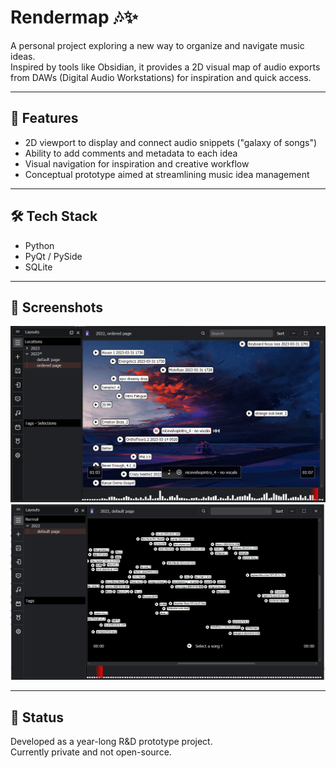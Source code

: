 # Rendermap 🎶✨

A personal project exploring a new way to organize and navigate music ideas.  
Inspired by tools like Obsidian, it provides a 2D visual map of audio exports from DAWs (Digital Audio Workstations) for inspiration and quick access.

---

## 🚀 Features
- 2D viewport to display and connect audio snippets ("galaxy of songs")  
- Ability to add comments and metadata to each idea  
- Visual navigation for inspiration and creative workflow  
- Conceptual prototype aimed at streamlining music idea management  

---

## 🛠 Tech Stack
- Python  
- PyQt / PySide  
- SQLite  

---

## 📸 Screenshots

![Main view](assets/screenshot1.png)
![Main view2](assets/screenshot2.png)

---

## 📌 Status
Developed as a year-long R&D prototype project.  
Currently private and not open-source.  
